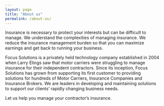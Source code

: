 ```yaml
---
layout: page
title: "About us"
permalink: /about-us/
---
```

Insurance is necessary to protect your interests but can be difficult to manage. We understand the complexities of managing insurance. We reduce the insurance management burden so that you can maximize earnings and get back to running your business.

Focus Solutions is a privately held technology company established in 2004 when Larry Elings saw that motor carriers were struggling to manage insurance for their independent contractors. Since its inception, Focus Solutions has grown from supporting its first customer to providing solutions for hundreds of Motor Carriers, Insurance Companies and Insurance Brokers. We are leaders in developing and maintaining solutions to support our clients’ rapidly changing business needs.

Let us help you manage your contractor’s insurance.